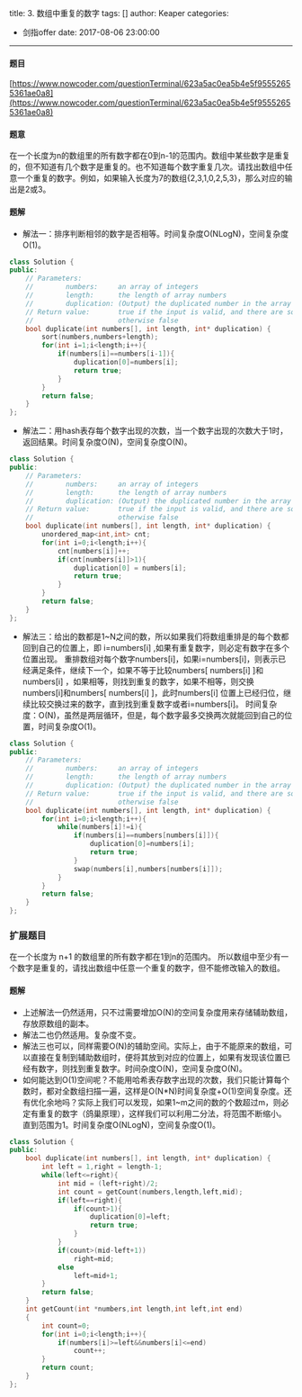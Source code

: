 title: 3. 数组中重复的数字
tags: []
author: Keaper
categories:
  - 剑指offer
date: 2017-08-06 23:00:00
---
#### 题目
[https://www.nowcoder.com/questionTerminal/623a5ac0ea5b4e5f95552655361ae0a8](https://www.nowcoder.com/questionTerminal/623a5ac0ea5b4e5f95552655361ae0a8)
#### 题意
在一个长度为n的数组里的所有数字都在0到n-1的范围内。数组中某些数字是重复的，但不知道有几个数字是重复的。也不知道每个数字重复几次。请找出数组中任意一个重复的数字。例如，如果输入长度为7的数组{2,3,1,0,2,5,3}，那么对应的输出是2或3。
#### 题解
- 解法一：排序判断相邻的数字是否相等。时间复杂度O(NLogN)，空间复杂度O(1)。
```cpp
class Solution {
public:
    // Parameters:
    //        numbers:     an array of integers
    //        length:      the length of array numbers
    //        duplication: (Output) the duplicated number in the array number
    // Return value:       true if the input is valid, and there are some duplications in the array number
    //                     otherwise false
    bool duplicate(int numbers[], int length, int* duplication) {
        sort(numbers,numbers+length);
        for(int i=1;i<length;i++){
            if(numbers[i]==numbers[i-1]){
                duplication[0]=numbers[i];
                return true;
            }
        }
        return false;
    }
};
```
- 解法二：用hash表存每个数字出现的次数，当一个数字出现的次数大于1时，返回结果。时间复杂度O(N)，空间复杂度O(N)。
```cpp
class Solution {
public:
    // Parameters:
    //        numbers:     an array of integers
    //        length:      the length of array numbers
    //        duplication: (Output) the duplicated number in the array number
    // Return value:       true if the input is valid, and there are some duplications in the array number
    //                     otherwise false
    bool duplicate(int numbers[], int length, int* duplication) {
        unordered_map<int,int> cnt;
        for(int i=0;i<length;i++){
            cnt[numbers[i]]++;
            if(cnt[numbers[i]]>1){
                duplication[0] = numbers[i];
                return true;
            }
        }
        return false;
    }
};
```
- 解法三：给出的数都是1~N之间的数，所以如果我们将数组重排是的每个数都回到自己的位置上，即 i=numbers[i] ,如果有重复数字，则必定有数字在多个位置出现。
重排数组对每个数字numbers[i]，如果i=numbers[i]，则表示已经满足条件，继续下一个，如果不等于比较numbers[ numbers[i] ]和numbers[i] ，如果相等，则找到重复的数字，如果不相等，则交换numbers[i]和numbers[ numbers[i] ]，此时numbers[i] 位置上已经归位，继续比较交换过来的数字，直到找到重复数字或者i=numbers[i]。
时间复杂度：O(N)，虽然是两层循环，但是，每个数字最多交换两次就能回到自己的位置，时间复杂度O(1)。
```cpp
class Solution {
public:
    // Parameters:
    //        numbers:     an array of integers
    //        length:      the length of array numbers
    //        duplication: (Output) the duplicated number in the array number
    // Return value:       true if the input is valid, and there are some duplications in the array number
    //                     otherwise false
    bool duplicate(int numbers[], int length, int* duplication) {
        for(int i=0;i<length;i++){
            while(numbers[i]!=i){
                if(numbers[i]==numbers[numbers[i]]){
                    duplication[0]=numbers[i];
                    return true;
                }
                swap(numbers[i],numbers[numbers[i]]);
            }
        }
        return false;
    }
};
```
### 扩展题目
在一个长度为 n+1 的数组里的所有数字都在1到n的范围内。 所以数组中至少有一个数字是重复的，请找出数组中任意一个重复的数字，但不能修改输入的数组。
#### 题解
- 上述解法一仍然适用，只不过需要增加O(N)的空间复杂度用来存储辅助数组，存放原数组的副本。
- 解法二也仍然适用。复杂度不变。
- 解法三也可以，同样需要O(N)的辅助空间。实际上，由于不能原来的数组，可以直接在复制到辅助数组时，便将其放到对应的位置上，如果有发现该位置已经有数字，则找到重复数字。时间杂度O(N)，空间复杂度O(N)。
- 如何能达到O(1)空间呢？不能用哈希表存数字出现的次数，我们只能计算每个数时，都对全数组扫描一遍，这样是O(N*N)时间复杂度+O(1)空间复杂度。还有优化余地吗？实际上我们可以发现，如果1~m之间的数的个数超过m，则必定有重复的数字（鸽巢原理），这样我们可以利用二分法，将范围不断缩小。直到范围为1。时间复杂度O(NLogN)，空间复杂度O(1)。
```cpp
class Solution {
public:
    bool duplicate(int numbers[], int length, int* duplication) {
        int left = 1,right = length-1;
        while(left<=right){
            int mid = (left+right)/2;
            int count = getCount(numbers,length,left,mid);
            if(left==right){
                if(count>1){
                    duplication[0]=left;
                    return true;
                }
            }
            if(count>(mid-left+1))
                right=mid;
            else
                left=mid+1;
        }
        return false;
    }
    int getCount(int *numbers,int length,int left,int end)
    {
        int count=0;
        for(int i=0;i<length;i++){
            if(numbers[i]>=left&&numbers[i]<=end)
                count++;
        }
        return count;
    }
};
```